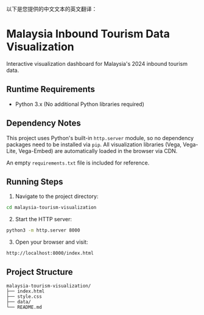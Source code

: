 以下是您提供的中文文本的英文翻译：

# Malaysia Inbound Tourism Data Visualization

Interactive visualization dashboard for Malaysia's 2024 inbound tourism data.

## Runtime Requirements

  - Python 3.x (No additional Python libraries required)

## Dependency Notes

This project uses Python's built-in `http.server` module, so no dependency packages need to be installed via `pip`. All visualization libraries (Vega, Vega-Lite, Vega-Embed) are automatically loaded in the browser via CDN.

An empty `requirements.txt` file is included for reference.

## Running Steps

1.  Navigate to the project directory:

<!-- end list -->

```bash
cd malaysia-tourism-visualization
```

2.  Start the HTTP server:

<!-- end list -->

```bash
python3 -m http.server 8000
```

3.  Open your browser and visit:

<!-- end list -->

```
http://localhost:8000/index.html
```

## Project Structure

```
malaysia-tourism-visualization/
├── index.html
├── style.css
├── data/
└── README.md
```

